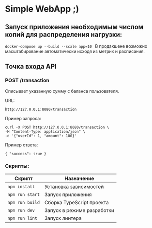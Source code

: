 
# Simple WebApp ;)

## Запуск приложения необходимым числом копий для распределения нагрузки:

`docker-compose up --build --scale app=10
`
В продакшене возможно масштабирование автоматически исходя из метрик и расписания.

## Точка входа API

### POST /transaction
Списывает указанную сумму с баланса пользователя.

URL:

`http://127.0.0.1:8080/transaction`

Пример запроса:

```
curl -X POST http://127.0.0.1:8080/transaction \
-H "Content-Type: application/json" \
-d '{"userId": 1, "amount": 100}'
```

Пример ответа:

```
{ "success": true }
```

### Скрипты:

| Скрипт         | Назначение                 |
|----------------|----------------------------|
| `npm install`   | Установка зависимостей     |
| `npm run start` | Запуск приложения          |
| `npm run build` | Сборка TypeScript проекта  |
| `npm run dev`  | Запуск в режиме разработки |
| `npm run lint` | Запуск линтера             |
